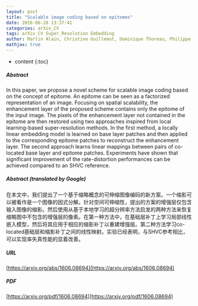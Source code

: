 ```yaml
---
layout: post
title: "Scalable image coding based on epitomes"
date: 2016-06-28 13:37:41
categories: arXiv_CV
tags: arXiv_CV Super_Resolution Embedding
author: Martin Alain, Christine Guillemot, Dominique Thoreau, Philippe Guillotel
mathjax: true
---
```


* content
{:toc}

##### Abstract
In this paper, we propose a novel scheme for scalable image coding based on the concept of epitome. An epitome can be seen as a factorized representation of an image. Focusing on spatial scalability, the enhancement layer of the proposed scheme contains only the epitome of the input image. The pixels of the enhancement layer not contained in the epitome are then restored using two approaches inspired from local learning-based super-resolution methods. In the first method, a locally linear embedding model is learned on base layer patches and then applied to the corresponding epitome patches to reconstruct the enhancement layer. The second approach learns linear mappings between pairs of co-located base layer and epitome patches. Experiments have shown that significant improvement of the rate-distortion performances can be achieved compared to an SHVC reference.

##### Abstract (translated by Google)
在本文中，我们提出了一个基于缩略概念的可伸缩图像编码的新方案。一个缩影可以被看作是一个图像的因式分解。针对空间可伸缩性，提出的方案的增强层仅包含输入图像的缩影。然后使用从基于本地学习的超分辨率方法启发的两种方法来恢复缩略图中不包含的增强层的像素。在第一种方法中，在基础层补丁上学习局部线性嵌入模型，然后将其应用于相应的缩影补丁以重建增强层。第二种方法学习co-located基础层和缩影补丁之间的线性映射。实验已经表明，与SHVC参考相比，可以实现率失真性能的显着改善。

##### URL
[https://arxiv.org/abs/1606.08694](https://arxiv.org/abs/1606.08694)

##### PDF
[https://arxiv.org/pdf/1606.08694](https://arxiv.org/pdf/1606.08694)

